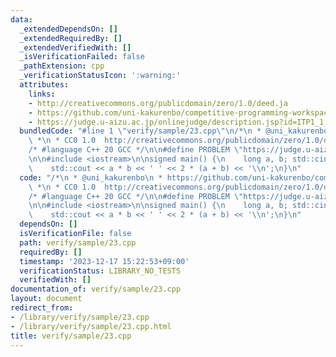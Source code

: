 ```yaml
---
data:
  _extendedDependsOn: []
  _extendedRequiredBy: []
  _extendedVerifiedWith: []
  _isVerificationFailed: false
  _pathExtension: cpp
  _verificationStatusIcon: ':warning:'
  attributes:
    links:
    - http://creativecommons.org/publicdomain/zero/1.0/deed.ja
    - https://github.com/uni-kakurenbo/competitive-programming-workspace
    - https://judge.u-aizu.ac.jp/onlinejudge/description.jsp?id=ITP1_1_A
  bundledCode: "#line 1 \"verify/sample/23.cpp\"\n/*\n * @uni_kakurenbo\n * https://github.com/uni-kakurenbo/competitive-programming-workspace\n\
    \ *\n * CC0 1.0  http://creativecommons.org/publicdomain/zero/1.0/deed.ja\n */\n\
    /* #language C++ 20 GCC */\n\n#define PROBLEM \"https://judge.u-aizu.ac.jp/onlinejudge/description.jsp?id=ITP1_1_A\"\
    \n\n#include <iostream>\n\nsigned main() {\n    long a, b; std::cin >> a >> b;\n\
    \    std::cout << a * b << ' ' << 2 * (a + b) << '\\n';\n}\n"
  code: "/*\n * @uni_kakurenbo\n * https://github.com/uni-kakurenbo/competitive-programming-workspace\n\
    \ *\n * CC0 1.0  http://creativecommons.org/publicdomain/zero/1.0/deed.ja\n */\n\
    /* #language C++ 20 GCC */\n\n#define PROBLEM \"https://judge.u-aizu.ac.jp/onlinejudge/description.jsp?id=ITP1_1_A\"\
    \n\n#include <iostream>\n\nsigned main() {\n    long a, b; std::cin >> a >> b;\n\
    \    std::cout << a * b << ' ' << 2 * (a + b) << '\\n';\n}\n"
  dependsOn: []
  isVerificationFile: false
  path: verify/sample/23.cpp
  requiredBy: []
  timestamp: '2023-12-17 15:22:53+09:00'
  verificationStatus: LIBRARY_NO_TESTS
  verifiedWith: []
documentation_of: verify/sample/23.cpp
layout: document
redirect_from:
- /library/verify/sample/23.cpp
- /library/verify/sample/23.cpp.html
title: verify/sample/23.cpp
---
```

